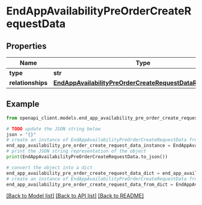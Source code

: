 # EndAppAvailabilityPreOrderCreateRequestData


## Properties

Name | Type | Description | Notes
------------ | ------------- | ------------- | -------------
**type** | **str** |  | 
**relationships** | [**EndAppAvailabilityPreOrderCreateRequestDataRelationships**](EndAppAvailabilityPreOrderCreateRequestDataRelationships.md) |  | 

## Example

```python
from openapi_client.models.end_app_availability_pre_order_create_request_data import EndAppAvailabilityPreOrderCreateRequestData

# TODO update the JSON string below
json = "{}"
# create an instance of EndAppAvailabilityPreOrderCreateRequestData from a JSON string
end_app_availability_pre_order_create_request_data_instance = EndAppAvailabilityPreOrderCreateRequestData.from_json(json)
# print the JSON string representation of the object
print(EndAppAvailabilityPreOrderCreateRequestData.to_json())

# convert the object into a dict
end_app_availability_pre_order_create_request_data_dict = end_app_availability_pre_order_create_request_data_instance.to_dict()
# create an instance of EndAppAvailabilityPreOrderCreateRequestData from a dict
end_app_availability_pre_order_create_request_data_from_dict = EndAppAvailabilityPreOrderCreateRequestData.from_dict(end_app_availability_pre_order_create_request_data_dict)
```
[[Back to Model list]](../README.md#documentation-for-models) [[Back to API list]](../README.md#documentation-for-api-endpoints) [[Back to README]](../README.md)


